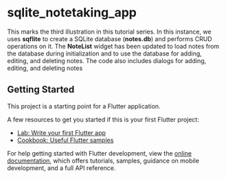 # sqlite_notetaking_app

This marks the third illustration in this tutorial series. In this instance, we uses **sqflite** to create a SQLite database (**notes.db**) and performs CRUD operations on it. The **NoteList** widget has been updated to load notes from the database during initialization and to use the database for adding, editing, and deleting notes. The code also includes dialogs for adding, editing, and deleting notes


## Getting Started

This project is a starting point for a Flutter application.

A few resources to get you started if this is your first Flutter project:

- [Lab: Write your first Flutter app](https://docs.flutter.dev/get-started/codelab)
- [Cookbook: Useful Flutter samples](https://docs.flutter.dev/cookbook)

For help getting started with Flutter development, view the
[online documentation](https://docs.flutter.dev/), which offers tutorials,
samples, guidance on mobile development, and a full API reference.
